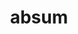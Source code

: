 ---
title: absum
meaning: to be away
ch: [eleven, f1, f]
pos: verb
inf: abesse
conjugation: irregular
derivative: absent
---